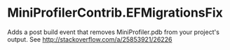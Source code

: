 # MiniProfilerContrib.EFMigrationsFix
Adds a post build event that removes MiniProfiler.pdb from your project's output. See http://stackoverflow.com/a/25853921/26226
